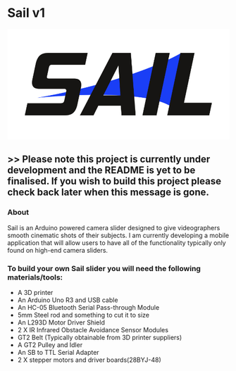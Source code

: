 # Sail v1 

<p align="center">
<img src="Sail Logo.jpg" alt="Sail_Logo" width="600"/>
</p>

## >> Please note this project is currently under development and the README is yet to be finalised. If you wish to build this project please check back later when this message is gone.

### About 
Sail is an Arduino powered camera slider designed to give videographers smooth cinematic shots of their subjects. I am currently developing a mobile application that will allow users to have all of the functionality typically only found on high-end camera sliders.

### To build your own Sail slider you will need the following materials/tools: 

* A 3D printer
* An Arduino Uno R3 and USB cable 
* An HC-05 Bluetooth Serial Pass-through Module
* 5mm Steel rod and something to cut it to size 
* An L293D Motor Driver Shield
* 2 X IR Infrared Obstacle Avoidance Sensor Modules 
* GT2 Belt (Typically obtainable from 3D printer suppliers)
* A GT2 Pulley  and Idler 
* An SB to TTL Serial Adapter
* 2 X stepper motors and driver boards(28BYJ-48)
